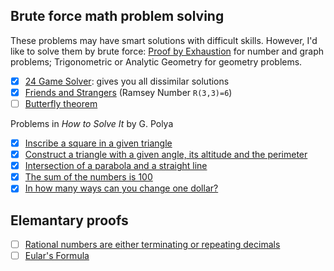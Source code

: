 ## Brute force math problem solving

These problems may have smart solutions with difficult skills. However, I'd like to solve them by brute force: [Proof by Exhaustion](https://en.wikipedia.org/wiki/Proof_by_exhaustion) for number and graph problems; Trigonometric or Analytic Geometry for geometry problems.

- [x] [24 Game Solver](https://github.com/auntyellow/24): gives you all dissimilar solutions
- [x] [Friends and Strangers](ramsey.md) (Ramsey Number `R(3,3)=6`)
- [ ] [Butterfly theorem](https://en.wikipedia.org/wiki/Butterfly_theorem)

Problems in *How to Solve It* by G. Polya

- [x] [Inscribe a square in a given triangle](polya/square.md)
- [x] [Construct a triangle with a given angle, its altitude and the perimeter](polya/triangle.md)
- [x] [Intersection of a parabola and a straight line](polya/parabola.md)
- [x] [The sum of the numbers is 100](polya/sum100.md)
- [x] [In how many ways can you change one dollar?](polya/problem20.md)

## Elemantary proofs

- [ ] [Rational numbers are either terminating or repeating decimals](https://math.stackexchange.com/questions/61937)
- [ ] [Eular's Formula](https://en.wikipedia.org/wiki/Euler's_formula)